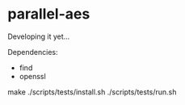 # parallel-aes

Developing it yet...

Dependencies:
* find
* openssl

make
./scripts/tests/install.sh
./scripts/tests/run.sh
